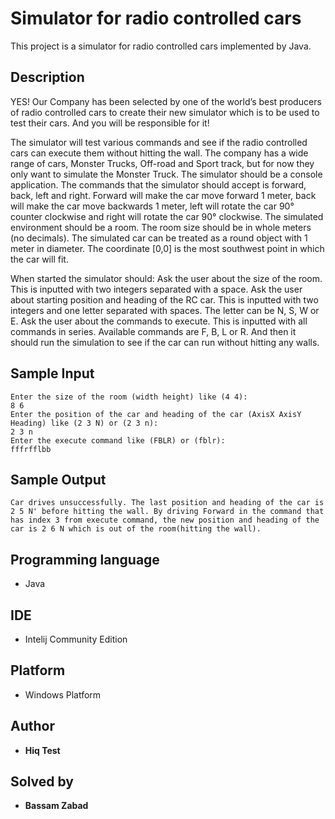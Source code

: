 # Simulator for radio controlled cars
This project is a simulator for radio controlled cars implemented by Java.

## Description
YES! Our Company has been selected by one of the world’s best producers of radio controlled cars to create their new simulator which is to be used to test their cars. And you will be responsible for it!

The simulator will test various commands and see if the radio controlled cars can execute them without hitting the wall. The company has a wide range of cars, Monster Trucks, Off-road and Sport track, but for now they only want to simulate the Monster Truck. The simulator should be a console application.
The commands that the simulator should accept is forward, back, left and right. Forward will make the car move forward 1 meter, back will make the car move backwards 1 meter, left will rotate the car 90° counter clockwise and right will rotate the car 90° clockwise.
The simulated environment should be a room. The room size should be in whole meters (no decimals). The simulated car can be treated as a round object with 1 meter in diameter. The coordinate [0,0] is the most southwest point in which the car will fit.

When started the simulator should:
Ask the user about the size of the room.
This is inputted with two integers separated with a space.
Ask the user about starting position and heading of the RC car.
This is inputted with two integers and one letter separated with spaces. The letter can be N, S, W or E.
Ask the user about the commands to execute.
This is inputted with all commands in series. Available commands are F, B, L or R.
And then it should run the simulation to see if the car can run without hitting any walls.

## Sample Input
```
Enter the size of the room (width height) like (4 4): 
8 6
Enter the position of the car and heading of the car (AxisX AxisY Heading) like (2 3 N) or (2 3 n): 
2 3 n
Enter the execute command like (FBLR) or (fblr): 
fffrfflbb
```
## Sample Output
```
Car drives unsuccessfully. The last position and heading of the car is 2 5 N' before hitting the wall. By driving Forward in the command that has index 3 from execute command, the new position and heading of the car is 2 6 N which is out of the room(hitting the wall).
```
## Programming language
* Java

## IDE
* Intelij Community Edition

## Platform
* Windows Platform

## Author
* **Hiq Test**
  
## Solved by
* **Bassam Zabad**

